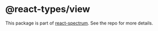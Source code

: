 # @react-types/view

This package is part of [react-spectrum](https://github.com/watheia/spectrum). See the repo for more details.
